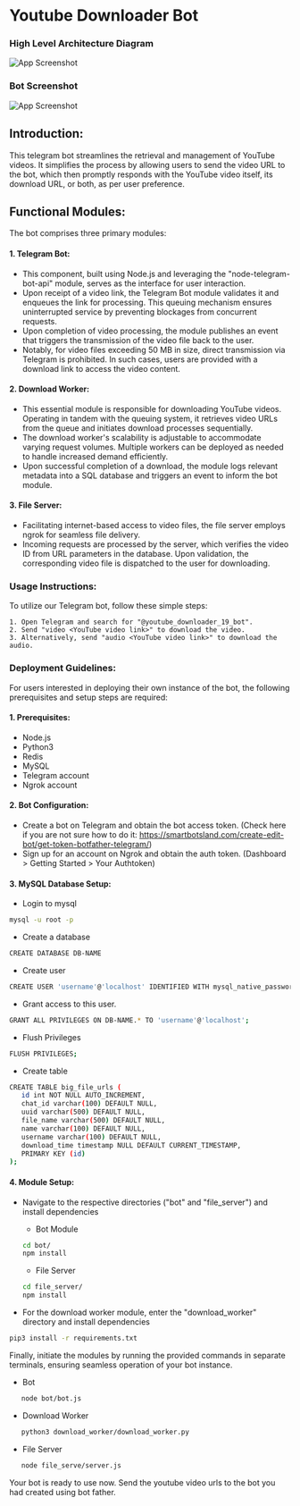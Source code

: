 
# Youtube Downloader Bot

### High Level Architecture Diagram
![App Screenshot](https://github.com/jayesh-saini/youtube-downloader-bot/blob/main/screenshots/youtube-downloader-bot-arch-diagram.jpeg?raw=true)

### Bot Screenshot
![App Screenshot](https://github.com/jayesh-saini/youtube-downloader-bot/blob/main/screenshots/download_sample.jpeg?raw=true)

## Introduction:

This telegram bot streamlines the retrieval and management of YouTube videos. It simplifies the process by allowing users to send the video URL to the bot, which then promptly responds with the YouTube video itself, its download URL, or both, as per user preference.

## Functional Modules:

The bot comprises three primary modules:

#### 1. Telegram Bot:
   - This component, built using Node.js and leveraging the "node-telegram-bot-api" module, serves as the interface for user interaction.
   - Upon receipt of a video link, the Telegram Bot module validates it and enqueues the link for processing. This queuing mechanism ensures uninterrupted service by preventing blockages from concurrent requests.
   - Upon completion of video processing, the module publishes an event that triggers the transmission of the video file back to the user.
   - Notably, for video files exceeding 50 MB in size, direct transmission via Telegram is prohibited. In such cases, users are provided with a download link to access the video content.

#### 2. Download Worker:
   - This essential module is responsible for downloading YouTube videos. Operating in tandem with the queuing system, it retrieves video URLs from the queue and initiates download processes sequentially.
   - The download worker's scalability is adjustable to accommodate varying request volumes. Multiple workers can be deployed as needed to handle increased demand efficiently.
   - Upon successful completion of a download, the module logs relevant metadata into a SQL database and triggers an event to inform the bot module.

#### 3. File Server:
   - Facilitating internet-based access to video files, the file server employs ngrok for seamless file delivery.
   - Incoming requests are processed by the server, which verifies the video ID from URL parameters in the database. Upon validation, the corresponding video file is dispatched to the user for downloading.


### Usage Instructions:
To utilize our Telegram bot, follow these simple steps:

    1. Open Telegram and search for "@youtube_downloader_19_bot".
    2. Send "video <YouTube video link>" to download the video.
    3. Alternatively, send "audio <YouTube video link>" to download the audio.

### Deployment Guidelines:

For users interested in deploying their own instance of the bot, the following prerequisites and setup steps are required:

#### 1. Prerequisites:
   - Node.js
   - Python3
   - Redis
   - MySQL
   - Telegram account
   - Ngrok account

#### 2. Bot Configuration:
   - Create a bot on Telegram and obtain the bot access token. (Check here if you are not sure how to do it: https://smartbotsland.com/create-edit-bot/get-token-botfather-telegram/)
   - Sign up for an account on Ngrok and obtain the auth token. (Dashboard > Getting Started > Your Authtoken)

#### 3. MySQL Database Setup:
   - Login to mysql 
   ```bash 
   mysql -u root -p
   ```
   - Create a database
   ```bash 
   CREATE DATABASE DB-NAME
   ```
   - Create user
   ```bash 
   CREATE USER 'username'@'localhost' IDENTIFIED WITH mysql_native_password BY 'password';
   ```
   - Grant access to this user.
   ```bash 
   GRANT ALL PRIVILEGES ON DB-NAME.* TO 'username'@'localhost';
   ```
   - Flush Privileges
   ```bash 
   FLUSH PRIVILEGES;
   ```
   - Create table
   ```bash
   CREATE TABLE big_file_urls (
      id int NOT NULL AUTO_INCREMENT,
      chat_id varchar(100) DEFAULT NULL,
      uuid varchar(500) DEFAULT NULL,
      file_name varchar(500) DEFAULT NULL,
      name varchar(100) DEFAULT NULL,
      username varchar(100) DEFAULT NULL,
      download_time timestamp NULL DEFAULT CURRENT_TIMESTAMP,
      PRIMARY KEY (id)
   ); 
   ```


#### 4. Module Setup:
   - Navigate to the respective directories ("bot" and "file_server") and install dependencies
        - Bot Module
        ```bash
        cd bot/
        npm install
        ```
        - File Server
        ```bash
        cd file_server/
        npm install
        ```

   - For the download worker module, enter the "download_worker" directory and install dependencies
   ```bash
   pip3 install -r requirements.txt
   ```

Finally, initiate the modules by running the provided commands in separate terminals, ensuring seamless operation of your bot instance.
- Bot
```bash
   node bot/bot.js
   ```
- Download Worker
```bash
   python3 download_worker/download_worker.py
   ```
- File Server
```bash
   node file_serve/server.js
   ```

Your bot is ready to use now. Send the youtube video urls to the bot you had created using bot father.